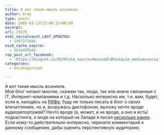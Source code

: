 ```yaml
---
title: А вот такая мысль возникла.
author: Gray
type: posts
date: 2005-03-13T23:00:32+00:00
excerpt:
url: /5670
esml_socialcount_LAST_UPDATED:
  - 1497273604
essb_cache_expire:
  - 1614495669
rop_post_url_facebook:
  - 'https://blognot.co/5670?utm_source=ReviveOldPost&utm_medium=social&utm_campaign=ReviveOldPost'
categories:
  - Uncategorized

---
```








А вот такая мысль возникла.  
Мой блог читают многие, скажем так, люди, так или иначе связанные с IT, Интернет-компаниями и т.д. Насколько интересно им, т.е. вам, будет, если я, находясь на <a href="http://www.rif.ru/" target="_blank">РИФе</a>, буду не только писать в блог о своих впечатлениях, но и, вооружась диктофоном, выложу нечто вроде аудиорепортажей? Нечто вроде (а, может, и не вроде, а оно и есть) подкастинга, о моде на который на Западе я писал <a href="http://www.searchengines.ru/blog/archives/005647.html" target="_blank">несколько ранее</a>.  
Если кому-то действительно интересно, черкните комментарий к данному сообщению, дабы оценить перспективную аудиторию.